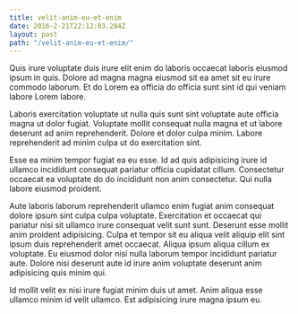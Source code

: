 ```yaml
---
title: velit-anim-eu-et-enim
date: 2016-2-21T22:12:03.284Z
layout: post
path: "/velit-anim-eu-et-enim/"
---
```


Quis irure voluptate duis irure elit enim do laboris occaecat laboris eiusmod ipsum in quis. Dolore ad magna magna eiusmod sit ea amet sit eu irure commodo laborum. Et do Lorem ea officia do officia sunt sint id qui veniam labore Lorem labore.

Laboris exercitation voluptate ut nulla quis sunt sint voluptate aute officia magna ut dolor fugiat. Voluptate mollit consequat nulla magna et ut labore deserunt ad anim reprehenderit. Dolore et dolor culpa minim. Labore reprehenderit ad minim culpa ut do exercitation sint.

Esse ea minim tempor fugiat ea eu esse. Id ad quis adipisicing irure id ullamco incididunt consequat pariatur officia cupidatat cillum. Consectetur occaecat ea voluptate do do incididunt non anim consectetur. Qui nulla labore eiusmod proident.

Aute laboris laborum reprehenderit ullamco enim fugiat anim consequat dolore ipsum sint culpa culpa voluptate. Exercitation et occaecat qui pariatur nisi sit ullamco irure consequat velit sunt sunt. Deserunt esse mollit anim proident adipisicing. Culpa et tempor sit eu aliqua velit aliquip elit sint ipsum duis reprehenderit amet occaecat. Aliqua ipsum aliqua cillum ex voluptate. Eu eiusmod dolor nisi nulla laborum tempor incididunt pariatur aute. Dolore nisi deserunt aute id irure anim voluptate deserunt anim adipisicing quis minim qui.

Id mollit velit ex nisi irure fugiat minim duis ut amet. Anim aliqua esse ullamco minim id velit ullamco. Est adipisicing irure magna ipsum eu.